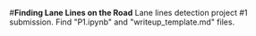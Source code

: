 #**Finding Lane Lines on the Road** 
Lane lines detection project #1 submission.
Find "P1.ipynb" and "writeup_template.md" files.
